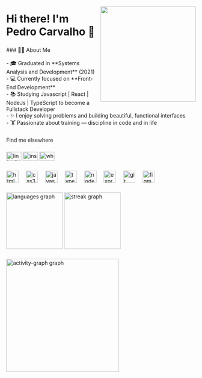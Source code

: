###
<style>
a {
text-decoration: none;
}
</style>

<img align="right" height="253" src="https://i.gifer.com/5RTG.gif"  />

###

<h1 align="left">Hi there! I'm Pedro Carvalho 👋</h1>

###

<p align="left">
### 👨‍💻 About Me<br><br>- 🎓 Graduated in **Systems Analysis and Development** (2021)  <br>- 💻 Currently focused on **Front-End Development**  <br>- 📚 Studying Javascript | React | NodeJs | TypeScript to become a Fullstack Developer  <br>- ✨ I enjoy solving problems and building beautiful, functional interfaces  <br>- 🏋️ Passionate about training — discipline in code and in life</p>

###

<p align="left">Find me elsewhere</p>

###

<div align="left">
  <a href="https://www.linkedin.com/in/pedro-julio-guimar%C3%A3es-carvalho-144a12154/" target="_blank">
    <img src="https://raw.githubusercontent.com/maurodesouza/profile-readme-generator/master/src/assets/icons/social/linkedin/default.svg" width="40" height="24" alt="linkedin logo"  />
  </a>
  <a href="https://www.instagram.com/pedrocarvalho_classic?igsh=cjVlY3o1aHJ0djAx&utm_source=qr" target="_blank">
    <img src="https://raw.githubusercontent.com/maurodesouza/profile-readme-generator/master/src/assets/icons/social/instagram/default.svg" width="40" height="24" alt="instagram logo"  />
  </a>
  <a href="+5561995668612" target="_blank">
    <img src="https://raw.githubusercontent.com/maurodesouza/profile-readme-generator/master/src/assets/icons/social/whatsapp/default.svg" width="40" height="24" alt="whatsapp logo"  />
  </a>
</div>

###

<div align="left">
  <img src="https://cdn.jsdelivr.net/gh/devicons/devicon/icons/html5/html5-original.svg" height="32" alt="html5 logo"  />
  <img width="12" />
  <img src="https://cdn.jsdelivr.net/gh/devicons/devicon/icons/css3/css3-original.svg" height="32" alt="css3 logo"  />
  <img width="12" />
  <img src="https://cdn.jsdelivr.net/gh/devicons/devicon/icons/javascript/javascript-original.svg" height="32" alt="javascript logo"  />
  <img width="12" />
  <img src="https://cdn.jsdelivr.net/gh/devicons/devicon/icons/typescript/typescript-original.svg" height="32" alt="typescript logo"  />
  <img width="12" />
  <img src="https://cdn.jsdelivr.net/gh/devicons/devicon/icons/nodejs/nodejs-original.svg" height="32" alt="nodejs logo"  />
  <img width="12" />
  <img src="https://skillicons.dev/icons?i=express" height="32" alt="express logo"  />
  <img width="12" />
  <img src="https://cdn.jsdelivr.net/gh/devicons/devicon/icons/git/git-original.svg" height="32" alt="git logo"  />
  <img width="12" />
  <img src="https://cdn.jsdelivr.net/gh/devicons/devicon/icons/figma/figma-original.svg" height="32" alt="figma logo"  />
</div>

###

<div align="left">
  <img src="https://github-readme-stats.vercel.app/api/top-langs?username=PedroJGC&locale=en&hide_title=false&layout=compact&card_width=320&langs_count=5&theme=dracula&hide_border=false&order=2" height="150" alt="languages graph"  />
  <img src="https://streak-stats.demolab.com?user=PedroJGC&locale=en&mode=daily&theme=dracula&hide_border=false&border_radius=5&order=3" height="150" alt="streak graph"  />
</div>

###

<div align="left">
  <img src="https://github-readme-activity-graph.vercel.app/graph?username=PedroJGC&radius=16&theme=react&area=true&order=5" height="300" alt="activity-graph graph"  />
</div>

###
